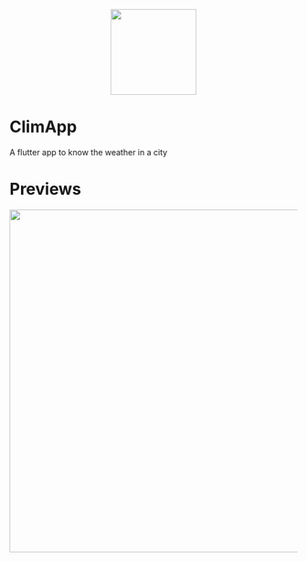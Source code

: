 <p align="center"><img width="150" height="150" src="https://res.cloudinary.com/dvm6sgg1h/image/upload/v1605989396/climapp/vokbivtmyfzklphpiqnm.png"></p>

# ClimApp

A flutter app to know the weather in a city

# Previews

<p align="center"><img width="900" height="600" src="https://res.cloudinary.com/dvm6sgg1h/image/upload/v1605989824/climapp/ekdwbhro7gzxzahw69z8.png"></p>
